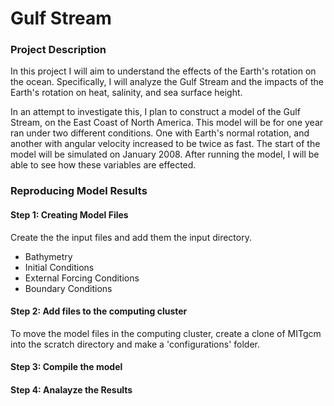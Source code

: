 # Gulf Stream
### Project Description

In this project I will aim to understand the effects of the Earth's rotation on the ocean. Specifically, I will analyze the Gulf Stream and the impacts of the Earth's rotation on heat, salinity, and sea surface height.

In an attempt to investigate this, I plan to construct a model of the Gulf Stream, on the East Coast of North America. This model will be for one year ran under two different conditions. One with Earth's normal rotation, and another with angular velocity increased to be twice as fast. The start of the model will be simulated on January 2008. After running the model, I will be able to see how these variables are effected.

### Reproducing Model Results

#### Step 1: Creating Model Files
Create the the input files and add them the input directory.
  - Bathymetry
  - Initial Conditions
  - External Forcing Conditions
  - Boundary Conditions

#### Step 2: Add files to the computing cluster
To move the model files in the computing cluster, create a clone of MITgcm into the scratch directory and make a 'configurations' folder.

#### Step 3: Compile the model

#### Step 4: Analayze the Results

